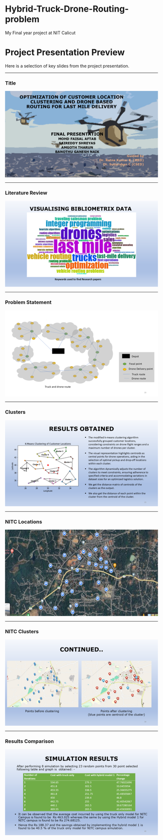 # Hybrid-Truck-Drone-Routing-problem
My Final year project at NIT Calicut
# Project Presentation Preview

Here is a selection of key slides from the project presentation.

---
### Title
![Slide 1](Slide1.PNG)

---
### Literature Review 
![Slide 11](Slide11.PNG)

---
### Problem Statement
![Slide 20](Slide20.PNG)

---
### Clusters
![Slide 23](Slide23.PNG)

---
### NITC Locations
![Slide 36](Slide36.PNG)

---
### NITC Clusters
![Slide 39](Slide39.PNG)

---
### Results Comparison
![Slide 40](Slide40.PNG)
